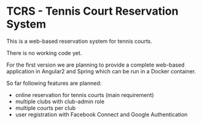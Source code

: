 # TCRS - Tennis Court Reservation System
This is a web-based reservation system for tennis courts.

There is no working code yet.
 
For the first version we are planning to provide a complete web-based application in Angular2 and Spring which can be run in a Docker container.

So far following features are planned:

- online reservation for tennis courts (main requirement)
- multiple clubs with club-admin role
- multiple courts per club
- user registration with Facebook Connect and Google Authentication